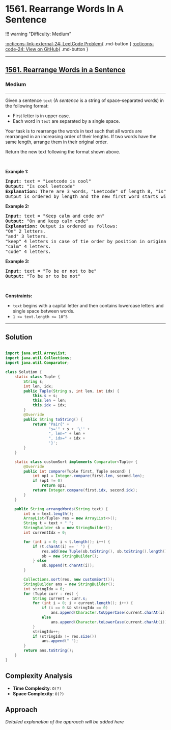# 1561. Rearrange Words In A Sentence

!!! warning "Difficulty: Medium"

[:octicons-link-external-24: LeetCode Problem](https://leetcode.com/problems/rearrange-words-in-a-sentence/){ .md-button }
[:octicons-code-24: View on GitHub](https://github.com/RAJ8664/Leetcode/tree/master/1561-rearrange-words-in-a-sentence){ .md-button }

---

<h2><a href="https://leetcode.com/problems/rearrange-words-in-a-sentence">1561. Rearrange Words in a Sentence</a></h2><h3>Medium</h3><hr><p>Given a sentence&nbsp;<code>text</code> (A&nbsp;<em>sentence</em>&nbsp;is a string of space-separated words) in the following format:</p>

<ul>
	<li>First letter is in upper case.</li>
	<li>Each word in <code>text</code> are separated by a single space.</li>
</ul>

<p>Your task is to rearrange the words in text such that&nbsp;all words are rearranged in an increasing order of their lengths. If two words have the same length, arrange them in their original order.</p>

<p>Return the new text&nbsp;following the format shown above.</p>

<p>&nbsp;</p>
<p><strong class="example">Example 1:</strong></p>

<pre>
<strong>Input:</strong> text = &quot;Leetcode is cool&quot;
<strong>Output:</strong> &quot;Is cool leetcode&quot;
<strong>Explanation: </strong>There are 3 words, &quot;Leetcode&quot; of length 8, &quot;is&quot; of length 2 and &quot;cool&quot; of length 4.
Output is ordered by length and the new first word starts with capital letter.
</pre>

<p><strong class="example">Example 2:</strong></p>

<pre>
<strong>Input:</strong> text = &quot;Keep calm and code on&quot;
<strong>Output:</strong> &quot;On and keep calm code&quot;
<strong>Explanation: </strong>Output is ordered as follows:
&quot;On&quot; 2 letters.
&quot;and&quot; 3 letters.
&quot;keep&quot; 4 letters in case of tie order by position in original text.
&quot;calm&quot; 4 letters.
&quot;code&quot; 4 letters.
</pre>

<p><strong class="example">Example 3:</strong></p>

<pre>
<strong>Input:</strong> text = &quot;To be or not to be&quot;
<strong>Output:</strong> &quot;To be or to be not&quot;
</pre>

<p>&nbsp;</p>
<p><strong>Constraints:</strong></p>

<ul>
	<li><code>text</code> begins with a capital letter and then contains lowercase letters and single space between words.</li>
	<li><code>1 &lt;= text.length &lt;= 10^5</code></li>
</ul>


---

## Solution

```java

import java.util.ArrayList;
import java.util.Collections;
import java.util.Comparator;

class Solution {
    static class Tuple {
        String s;
        int len, idx;
        public Tuple(String s, int len, int idx) {
            this.s = s;
            this.len = len;
            this.idx = idx;
        }
        @Override
        public String toString() {
            return "Pair{" +
                   "s='" + s + '\'' +
                   ", len=" + len +
                   ", idx=" + idx +
                   '}';
        }
    }

    static class customSort implements Comparator<Tuple> {
        @Override
        public int compare(Tuple first, Tuple second) {
            int op1 = Integer.compare(first.len, second.len);
            if (op1 != 0)
                return op1;
            return Integer.compare(first.idx, second.idx);
        }
    }

    public String arrangeWords(String text) {
        int n = text.length();
        ArrayList<Tuple> res = new ArrayList<>();
        String t = text + " ";
        StringBuilder sb = new StringBuilder();
        int currentIdx = 0;

        for (int i = 0; i < t.length(); i++) {
            if (t.charAt(i) == ' ') {
                res.add(new Tuple(sb.toString(), sb.toString().length(), currentIdx++));
                sb = new StringBuilder();
            } else
                sb.append(t.charAt(i));
        }

        Collections.sort(res, new customSort());
        StringBuilder ans = new StringBuilder();
        int stringIdx = 0;
        for (Tuple curr : res) {
            String current = curr.s;
            for (int i = 0; i < current.length(); i++) {
                if (i == 0 && stringIdx == 0)
                    ans.append(Character.toUpperCase(current.charAt(i)));
                else
                    ans.append(Character.toLowerCase(current.charAt(i)));
            }
            stringIdx++;
            if (stringIdx != res.size())
                ans.append(" ");
        }
        return ans.toString();
    }
}
```

## Complexity Analysis

- **Time Complexity**: `O(?)`
- **Space Complexity**: `O(?)`

## Approach

*Detailed explanation of the approach will be added here*

